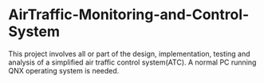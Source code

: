 # AirTraffic-Monitoring-and-Control-System
This project involves all or part of the design, implementation, testing and analysis of a simplified air traffic control system(ATC). 
A normal PC running QNX operating system is needed.
